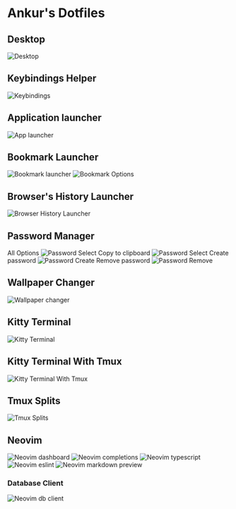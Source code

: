 # Ankur's Dotfiles

## Desktop

![ Desktop](.config/assets/desktop.png)

## Keybindings Helper

![Keybindings](.config/assets/keybindings.png)

## Application launcher

![App launcher](.config/assets/applauncher.png)

## Bookmark Launcher

![Bookmark launcher](.config/assets/bookmark.png)
![Bookmark Options](.config/assets/bookmark-opts.png)

## Browser's History Launcher

![Browser History Launcher](.config/assets/browser-his.png)

## Password Manager

All Options
![Password Select](.config/assets/pass-opts.png)
 Copy to clipboard
![Password Select](.config/assets/pass-man.png)
Create password
![Password Create](.config/assets/pass-create.png)
Remove password
![Password Remove](.config/assets/pass-remove.png)

## Wallpaper Changer

![Wallpaper changer](.config/assets/wallpaper-changer.png)

## Kitty Terminal

![Kitty Terminal](.config/assets/kitty.png)

## Kitty Terminal With Tmux

![Kitty Terminal With Tmux](.config/assets/kitty-tmux.png)

## Tmux Splits

![Tmux Splits](.config/assets/tmux-splits.png)

## Neovim

![Neovim dashboard](.config/assets/nvim-dash.png)
![Neovim completions](.config/assets/nvim-cmp.png)
![Neovim typescript](.config/assets/nvim-ts-cmp.png)
![Neovim eslint](.config/assets/nvim-eslint.png)
![Neovim markdown preview](.config/assets/nvim-md-preview.png)

### Database Client

![Neovim db client](.config/assets/nvim-db.png)
